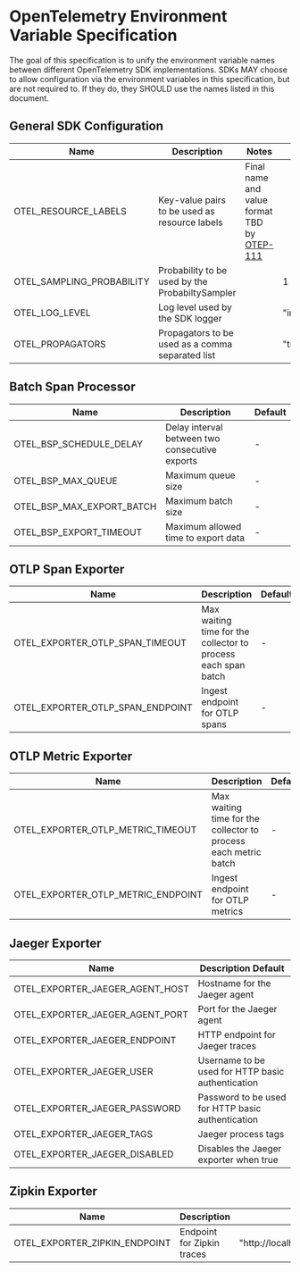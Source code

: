 # OpenTelemetry Environment Variable Specification

The goal of this specification is to unify the environment variable names between different OpenTelemetry SDK implementations. SDKs MAY choose to allow configuration via the environment variables in this specification, but are not required to. If they do, they SHOULD use the names listed in this document.

## General SDK Configuration

| Name                      | Description                                      | Notes                                                                                           | Default                           |
| ------------------------- | ------------------------------------------------ | ----------------------------------------------------------------------------------------------- | --------------------------------- |
| OTEL_RESOURCE_LABELS      | Key-value pairs to be used as resource labels    | Final name and value format TBD by [OTEP-111](https://github.com/open-telemetry/oteps/pull/111) |                                   |
| OTEL_SAMPLING_PROBABILITY | Probability to be used by the ProbabiltySampler  |                                                                                                 | 1                                 |
| OTEL_LOG_LEVEL            | Log level used by the SDK logger                 |                                                                                                 | "info"                            |
| OTEL_PROPAGATORS          | Propagators to be used as a comma separated list |                                                                                                 | "tracecontext,correlationcontext" |

## Batch Span Processor

| Name                      | Description                                    | Default |
| ------------------------- | ---------------------------------------------- | ------- |
| OTEL_BSP_SCHEDULE_DELAY   | Delay interval between two consecutive exports | -       |
| OTEL_BSP_MAX_QUEUE        | Maximum queue size                             | -       |
| OTEL_BSP_MAX_EXPORT_BATCH | Maximum batch size                             | -       |
| OTEL_BSP_EXPORT_TIMEOUT   | Maximum allowed time to export data            | -       |

## OTLP Span Exporter

| Name                             | Description                                                   | Default |
| -------------------------------- | ------------------------------------------------------------- | ------- |
| OTEL_EXPORTER_OTLP_SPAN_TIMEOUT  | Max waiting time for the collector to process each span batch | -       |
| OTEL_EXPORTER_OTLP_SPAN_ENDPOINT | Ingest endpoint for OTLP spans                                | -       |

## OTLP Metric Exporter

| Name                               | Description                                                     | Default |
| ---------------------------------- | --------------------------------------------------------------- | ------- |
| OTEL_EXPORTER_OTLP_METRIC_TIMEOUT  | Max waiting time for the collector to process each metric batch | -       |
| OTEL_EXPORTER_OTLP_METRIC_ENDPOINT | Ingest endpoint for OTLP metrics                                | -       |

## Jaeger Exporter

| Name                            | Description Default                               |
| ------------------------------- | ------------------------------------------------- |
| OTEL_EXPORTER_JAEGER_AGENT_HOST | Hostname for the Jaeger agent                     | "localhost" |
| OTEL_EXPORTER_JAEGER_AGENT_PORT | Port for the Jaeger agent                         | 6832 |
| OTEL_EXPORTER_JAEGER_ENDPOINT   | HTTP endpoint for Jaeger traces                   | <!-- markdown-link-check-disable --> "http://localhost:14250"<!-- markdown-link-check-enable --> |
| OTEL_EXPORTER_JAEGER_USER       | Username to be used for HTTP basic authentication | - |
| OTEL_EXPORTER_JAEGER_PASSWORD   | Password to be used for HTTP basic authentication | - |
| OTEL_EXPORTER_JAEGER_TAGS       | Jaeger process tags                               | - |
| OTEL_EXPORTER_JAEGER_DISABLED   | Disables the Jaeger exporter when true            | - |

## Zipkin Exporter

| Name                          | Description                | Default                                                                                                      |
| ----------------------------- | -------------------------- | ------------------------------------------------------------------------------------------------------------ |
| OTEL_EXPORTER_ZIPKIN_ENDPOINT | Endpoint for Zipkin traces | <!-- markdown-link-check-disable --> "http://localhost:9411/api/v2/spans"<!-- markdown-link-check-enable --> |

